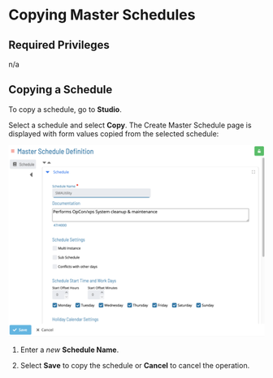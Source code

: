 # Copying Master Schedules

## Required Privileges

n/a
## Copying a Schedule

To copy a schedule, go to **Studio**.

Select a schedule and select **Copy**. The Create Master Schedule page is displayed with form values copied from the selected schedule:

![Master Schedule Copy](../../../../../Resources/Images/SM/Studio/MasterSchedules/master-schedule-copy.png "Master Schedule Copy")

1. Enter a *new* **Schedule Name**.

1. Select **Save** to copy the schedule or **Cancel** to cancel the operation.
